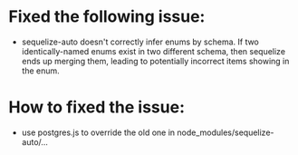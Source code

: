 # Fixed the following issue:
 - sequelize-auto doesn't correctly infer enums by schema. If two identically-named enums exist in two different schema, then sequelize ends up merging them, leading to potentially incorrect items showing in the enum.

# How to fixed the issue:
 - use postgres.js to override the old one in node_modules/sequelize-auto/...

